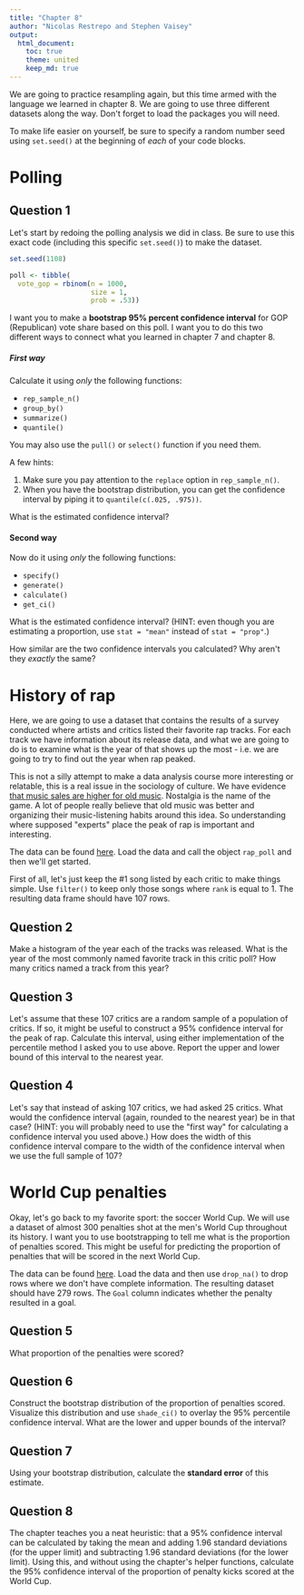 ```yaml
---
title: "Chapter 8"
author: "Nicolas Restrepo and Stephen Vaisey"
output: 
  html_document: 
    toc: true
    theme: united
    keep_md: true
---
```




We are going to practice resampling again, but this time armed with the language we learned in chapter 8. We are going to use three different datasets along the way. Don't forget to load the packages you will need.

To make life easier on yourself, be sure to specify a random number seed using `set.seed()` at the beginning of *each* of your code blocks. 

# Polling

## Question 1

Let's start by redoing the polling analysis we did in class. Be sure to use this exact code (including this specific `set.seed()`) to make the dataset.


```r
set.seed(1108)

poll <- tibble(
  vote_gop = rbinom(n = 1000,
                    size = 1,
                    prob = .53))
```

I want you to make a **bootstrap 95% percent confidence interval** for GOP (Republican) vote share based on this poll. I want you to do this two different ways to connect what you learned in chapter 7 and chapter 8.

##### First way

Calculate it using *only* the following functions:

* `rep_sample_n()`
* `group_by()`
* `summarize()`
* `quantile()`

You may also use the `pull()` or `select()` function if you need them.

A few hints: 

1. Make sure you pay attention to the `replace` option in `rep_sample_n()`.
2. When you have the bootstrap distribution, you can get the confidence interval by piping it to `quantile(c(.025, .975))`.

What is the estimated confidence interval?

#### Second way

Now do it using *only* the following functions:

* `specify()`
* `generate()`
* `calculate()`
* `get_ci()`

What is the estimated confidence interval? (HINT: even though you are estimating a proportion, use `stat = "mean"` instead of `stat = "prop"`.)

How similar are the two confidence intervals you calculated? Why aren't they *exactly* the same?

# History of rap

Here, we are going to use a dataset that contains the results of a survey conducted where artists and critics listed their favorite rap tracks. For each track we have information about its release data, and what we are going to do is to examine what is the year of that shows up the most - i.e. we are going to try to find out the year when rap peaked. 

This is not a silly attempt to make a data analysis course more interesting or relatable, this is a real issue in the sociology of culture. We have evidence [that music sales are higher for old music](https://www.theatlantic.com/ideas/archive/2022/01/old-music-killing-new-music/621339/). Nostalgia is the name of the game. A lot of people really believe that old music was better and organizing their music-listening habits around this idea. So understanding where supposed "experts" place the peak of rap is important and interesting. 

The data can be found [here](https://raw.githubusercontent.com/rfordatascience/tidytuesday/master/data/2020/2020-04-14/polls.csv). Load the data and call the object `rap_poll` and then we'll get started.

First of all, let's just keep the #1 song listed by each critic to make things simple. Use `filter()` to keep only those songs where `rank` is equal to 1. The resulting data frame should have 107 rows.

## Question 2

Make a histogram of the year each of the tracks was released. What is the year of the most commonly named favorite track in this critic poll? How many critics named a track from this year?

## Question 3

Let's assume that these 107 critics are a random sample of a population of critics. If so, it might be useful to construct a 95% confidence interval for the peak of rap. Calculate this interval, using either implementation of the percentile method I asked you to use above. Report the upper and lower bound of this interval to the nearest year.

## Question 4

Let's say that instead of asking 107 critics, we had asked 25 critics. What would the confidence interval (again, rounded to the nearest year) be in that case? (HINT: you will probably need to use the "first way" for calculating a confidence interval you used above.) How does the width of this confidence interval compare to the width of the confidence interval when we use the full sample of 107?


# World Cup penalties

Okay, let's go back to my favorite sport: the soccer World Cup. We will use a dataset of almost 300 penalties shot at the men's World Cup throughout its history. I want you to use bootstrapping to tell me what is the proportion of penalties scored. This might be useful for predicting the proportion of penalties that will be scored in the next World Cup.

The data can be found [here](https://raw.githubusercontent.com/NicolasRestrep/223_course/main/Data/WorldCupShootouts.csv). Load the data and then use `drop_na()` to drop rows where we don't have complete information. The resulting dataset should have 279 rows. The `Goal` column indicates whether the penalty resulted in a goal.

## Question 5

What proportion of the penalties were scored?

## Question 6

Construct the bootstrap distribution of the proportion of penalties scored. Visualize this distribution and use `shade_ci()` to overlay the 95% percentile confidence interval. What are the lower and upper bounds of the interval?

## Question 7

Using your bootstrap distribution, calculate the **standard error** of this estimate.

## Question 8

The chapter teaches you a neat heuristic: that a 95% confidence interval can be calculated by taking the mean and adding 1.96 standard deviations (for the upper limit) and subtracting 1.96 standard deviations (for the lower limit). Using this, and without using the chapter's helper functions, calculate the 95% confidence interval of the proportion of penalty kicks scored at the World Cup.














